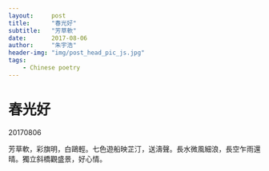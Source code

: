 ```yaml
---
layout:     post
title:      "春光好"
subtitle:   "芳草軟"
date:       2017-08-06
author:     "朱宇浩"
header-img: "img/post_head_pic_js.jpg"
tags:
    - Chinese poetry
---
```



# 春光好
20170806

芳草軟，彩旗明，白鷗輕。七色遊船映芷汀，送濤聲。長水微風細浪，長空乍雨還晴。獨立斜橋觀盛景，好心情。

